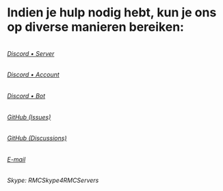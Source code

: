 # Indien je hulp nodig hebt, kun je ons op diverse manieren bereiken:

###### <br>[Discord • Server](https://discord.guncraft.nl)
###### [Discord • Account](https://discordapp.com/users/366622006059204609)
###### [Discord • Bot](https://discordapp.com/users/670676274338988065)
###### [GitHub (Issues)](https://github.com/Guncraft/Informatie/issues)
###### [GitHub (Discussions)](https://github.com/Guncraft/Informatie/discussions/categories/informatie)
###### [E-mail](mailto:contact@guncraft.nl)
###### Skype: RMCSkype4RMCServers
